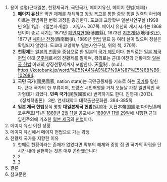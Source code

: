 1. 용어 설명(근대일본, 천황제국가, 국민국가, 메이지유신, 메이지 헌법(체제))
	1. **메이지 유신**은 막번 체제를 해체하고 [왕정 복고](https://ko.wikipedia.org/wiki/%EC%99%95%EC%A0%95_%EB%B3%B5%EA%B3%A0 "왕정 복고")를 통한 중앙 통일 권력의 확립에 이르는 광범위한 변혁 과정을 총칭한다.
	   도쿄대 교양학부 일본사연구실 (1998년 9월 1일). 《일본사개설》. 지영사. 267쪽.
	   메이지 유신의 개시 시기는 1868년이며 종료 시기는 1871년 [폐번치현](https://ko.wikipedia.org/wiki/%ED%8F%90%EB%B2%88%EC%B9%98%ED%98%84 "폐번치현")(廢藩置縣), 1873년 [지조개정](https://ko.wikipedia.org/wiki/%EC%A7%80%EC%A1%B0%EA%B0%9C%EC%A0%95 "지조개정")(地租改正), 1877년 [세이난 전쟁](https://ko.wikipedia.org/wiki/%EC%84%B8%EC%9D%B4%EB%82%9C_%EC%A0%84%EC%9F%81 "세이난 전쟁")(西南戰爭), 1889년 [헌법](https://ko.wikipedia.org/wiki/%EC%9D%BC%EB%B3%B8_%EC%A0%9C%EA%B5%AD_%ED%97%8C%EB%B2%95 "일본 제국 헌법") 발표 등 여러 설이 있으며 정설은 확립되지 않았다.
	   도쿄대 교양학부 일본사연구실, 위의 책, 270쪽.
	2. **천황제**는 [일본의 천황](https://ko.wikipedia.org/wiki/%EC%9D%BC%EB%B3%B8%EC%9D%98_%EC%B2%9C%ED%99%A9 "일본의 천황")을 중심으로 한 [일본](https://ko.wikipedia.org/wiki/%EC%9D%BC%EB%B3%B8 "일본")의 [국가 제도](https://ko.wikipedia.org/wiki/%EC%A0%95%EB%B6%80_%ED%98%95%ED%83%9C "정부 형태")이다. 협의로는 [일본 제국 헌법](https://ko.wikipedia.org/wiki/%EC%9D%BC%EB%B3%B8_%EC%A0%9C%EA%B5%AD_%ED%97%8C%EB%B2%95 "일본 제국 헌법") 아래 [군주제](https://ko.wikipedia.org/wiki/%EA%B5%B0%EC%A3%BC%EC%A0%9C "군주제")로서의 천황제를 말하며, 광의로는 근대 이전의 천황제와 [일본국 헌법](https://ko.wikipedia.org/wiki/%EC%9D%BC%EB%B3%B8%EA%B5%AD_%ED%97%8C%EB%B2%95 "일본국 헌법") 아래의 상징천황제까지 포함한다.
	   天皇制 . (n.d.). https://kotobank.jp/word/%E5%A4%A9%E7%9A%87%E5%88%B6-102684.
	3. **국민 국가**(國民國家, nation state)는 국민공동체를 기초로 하는 [국가](https://ko.wikipedia.org/wiki/%EA%B5%AD%EA%B0%80 "국가")를 말한다. 근대 국가의 한 부류이며, 프랑스 시민혁명을 거쳐 오늘날 가장 일반적인 국가형태가 되었다. **민족 국가**(民族國家)라 번역하기도 한다.
	   진영재 (2013). 《정치학총론》 3판. 연세대학교 대학출판문화원. 384-385쪽.
	4. **일본 제국 헌법**정식 명칭 **대일본제국 헌법**([일본어](https://ko.wikipedia.org/wiki/%EC%9D%BC%EB%B3%B8%EC%96%B4 "일본어"): 大日本帝国憲法 다이닛폰테코쿠켄포[[*](https://ko.wikipedia.org/wiki/%EC%9C%84%ED%82%A4%EB%B0%B1%EA%B3%BC:%EC%9D%BC%EB%B3%B8%EC%96%B4%EC%9D%98_%ED%95%9C%EA%B8%80_%ED%91%9C%EA%B8%B0 "위키백과:일본어의 한글 표기")])은 [1889년](https://ko.wikipedia.org/wiki/1889%EB%85%84 "1889년") [2월 11일](https://ko.wikipedia.org/wiki/2%EC%9B%94_11%EC%9D%BC "2월 11일") 공포해서 [1890년](https://ko.wikipedia.org/wiki/1890%EB%85%84 "1890년") [11월 29일](https://ko.wikipedia.org/wiki/11%EC%9B%94_29%EC%9D%BC "11월 29일")에 시행한 근대 입헌주의에 기초한 [일본 제국](https://ko.wikipedia.org/wiki/%EC%9D%BC%EB%B3%B8_%EC%A0%9C%EA%B5%AD "일본 제국")의 [헌법](https://ko.wikipedia.org/wiki/%ED%97%8C%EB%B2%95 "헌법")이다.
1. 메이지 유신 이전 상황
2. 메이지 유신에서 메이지 헌법으로 가는 과정
3. 천황제 국가를 지향한 이유
	1. 첫째로 천황이라는 존재가 없었다면 막부의 해체와 중앙 집 권 국가의 확립을 단시간 내에 실현하는 것은 매우 곤란했습니다
	2. 2
	3. 3
4. 결론
5. 참고문헌